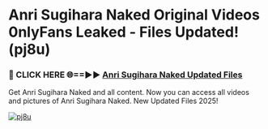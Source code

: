 # Anri Sugihara Naked Original Videos 0nlyFans Leaked - Files Updated! (pj8u)

<h3>🔴 CLICK HERE 🌐==►► <a href="https://tinyurl.com/up5wt9bj" rel="nofollow">Anri Sugihara Naked Updated Files</a></h3>

Get Anri Sugihara Naked and all content. Now you can access all videos and pictures of Anri Sugihara Naked. New Updated Files 2025!

[![pj8u](https://i.imgur.com/ABiUzMV.gif)](https://tinyurl.com/up5wt9bj)
